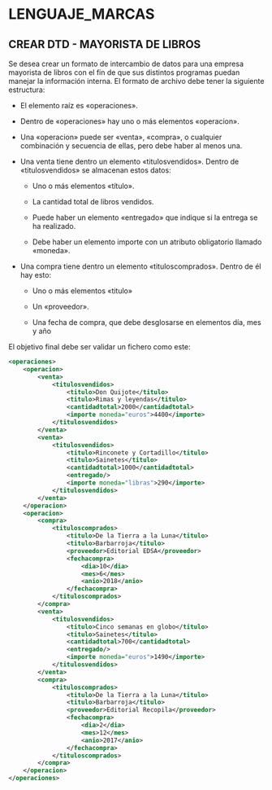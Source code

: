 # LENGUAJE_MARCAS
## CREAR DTD - MAYORISTA DE LIBROS

Se desea crear un formato de intercambio de datos para una empresa mayorista de libros con el fin de que sus distintos programas puedan manejar la información interna. El formato de archivo debe tener la siguiente estructura:

- El elemento raíz es «operaciones».

- Dentro de «operaciones» hay uno o más elementos «operacion».

- Una «operacion» puede ser «venta», «compra», o cualquier combinación y secuencia de ellas, pero debe haber al menos una.

- Una venta tiene dentro un elemento «titulosvendidos». Dentro de «titulosvendidos» se almacenan estos datos:

    - Uno o más elementos «título».

    - La cantidad total de libros vendidos.

    - Puede haber un elemento «entregado» que indique si la entrega se ha realizado.

    - Debe haber un elemento importe con un atributo obligatorio llamado «moneda».

- Una compra tiene dentro un elemento «tituloscomprados». Dentro de él hay esto:

    - Uno o más elementos «titulo»

    - Un «proveedor».

    - Una fecha de compra, que debe desglosarse en elementos día, mes y año

El objetivo final debe ser validar un fichero como este:



```xml
<operaciones>
    <operacion>
        <venta>
            <titulosvendidos>
                <titulo>Don Quijote</titulo>
                <titulo>Rimas y leyendas</titulo>
                <cantidadtotal>2000</cantidadtotal>
                <importe moneda="euros">4400</importe>
            </titulosvendidos>
        </venta>
        <venta>
            <titulosvendidos>
                <titulo>Rinconete y Cortadillo</titulo>
                <titulo>Sainetes</titulo>
                <cantidadtotal>1000</cantidadtotal>
                <entregado/>
                <importe moneda="libras">290</importe>
            </titulosvendidos>
        </venta>
    </operacion>
    <operacion>
        <compra>
            <tituloscomprados>
                <titulo>De la Tierra a la Luna</titulo>
                <titulo>Barbarroja</titulo>
                <proveedor>Editorial EDSA</proveedor>
                <fechacompra>
                    <dia>10</dia>
                    <mes>6</mes>
                    <anio>2018</anio>
                </fechacompra>
            </tituloscomprados>
        </compra>
        <venta>
            <titulosvendidos>
                <titulo>Cinco semanas en globo</titulo>
                <titulo>Sainetes</titulo>
                <cantidadtotal>700</cantidadtotal>
                <entregado/>
                <importe moneda="euros">1490</importe>
            </titulosvendidos>
        </venta>
        <compra>
            <tituloscomprados>
                <titulo>De la Tierra a la Luna</titulo>
                <titulo>Barbarroja</titulo>
                <proveedor>Editorial Recopila</proveedor>
                <fechacompra>
                    <dia>2</dia>
                    <mes>12</mes>
                    <anio>2017</anio>
                </fechacompra>
            </tituloscomprados>
        </compra>
    </operacion>
</operaciones>
```